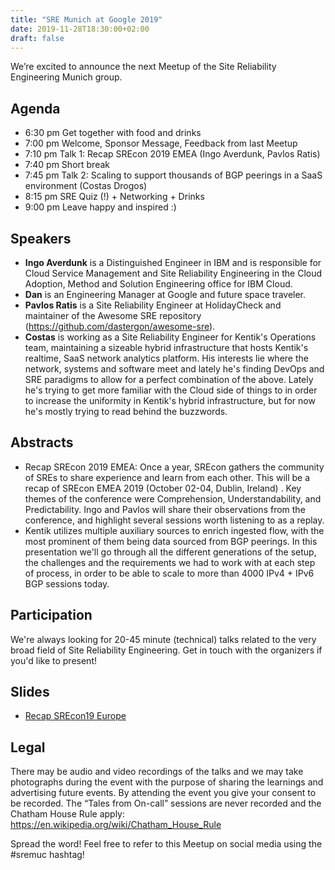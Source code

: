 ```yaml
---
title: "SRE Munich at Google 2019"
date: 2019-11-28T18:30:00+02:00
draft: false
---
```


We’re excited to announce the next Meetup of the Site Reliability Engineering Munich group.

## Agenda

* 6:30 pm Get together with food and drinks
* 7:00 pm Welcome, Sponsor Message, Feedback from last Meetup
* 7:10 pm Talk 1: Recap SREcon 2019 EMEA (Ingo Averdunk, Pavlos Ratis)
* 7:40 pm Short break
* 7:45 pm Talk 2: Scaling to support thousands of BGP peerings in a SaaS environment (Costas Drogos)
* 8:15 pm SRE Quiz (!) + Networking + Drinks
* 9:00 pm Leave happy and inspired :)

## Speakers

* **Ingo Averdunk** is a Distinguished Engineer in IBM and is responsible for Cloud Service Management and Site Reliability Engineering in the Cloud Adoption, Method and Solution Engineering office for IBM Cloud.
* **Dan** is an Engineering Manager at Google and future space traveler.
* **Pavlos Ratis** is a Site Reliability Engineer at HolidayCheck and maintainer of the Awesome SRE repository (https://github.com/dastergon/awesome-sre).
* **Costas** is working as a Site Reliability Engineer for Kentik's Operations team, maintaining a sizeable hybrid infrastructure that hosts Kentik's realtime, SaaS network analytics platform. His interests lie where the network, systems and software meet and lately he's finding DevOps and SRE paradigms to allow for a perfect combination of the above. Lately he's trying to get more familiar with the Cloud side of things to in order to increase the uniformity in Kentik's hybrid infrastructure, but for now he's mostly trying to read behind the buzzwords.

## Abstracts

* Recap SREcon 2019 EMEA: Once a year, SREcon gathers the community of SREs to share experience and learn from each other. This will be a recap of SREcon EMEA 2019 (October 02-04, Dublin, Ireland) . Key themes of the conference were Comprehension, Understandability, and Predictability. Ingo and Pavlos will share their observations from the conference, and highlight several sessions worth listening to as a replay.
* Kentik utilizes multiple auxiliary sources to enrich ingested flow, with the most prominent of them being data sourced from BGP peerings.
In this presentation we'll go through all the different generations of the setup, the challenges and the requirements we had to work with at each step of process, in order to be able to scale to more than 4000 IPv4 + IPv6 BGP sessions today.

## Participation

We're always looking for 20-45 minute (technical) talks related to the very broad field of Site Reliability Engineering. Get in touch with the organizers if you'd like to present!

## Slides

* [Recap SREcon19 Europe](/slides/Recap_SREcon19_Europe_v4.pdf)
## Legal

There may be audio and video recordings of the talks and we may take photographs during the event with the purpose of sharing the learnings and advertising future events. By attending the event you give your consent to be recorded. The “Tales from On-call” sessions are never recorded and the Chatham House Rule apply: https://en.wikipedia.org/wiki/Chatham_House_Rule

Spread the word! Feel free to refer to this Meetup on social media using the #sremuc hashtag!


